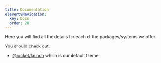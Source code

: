```yaml
---
title: Documentation
eleventyNavigation:
  key: Docs
  order: 20
---
```


Here you will find all the details for each of the packages/systems we offer.

You should check out:

- [@rocket/launch](./launch-theme/index.md) which is our default theme
